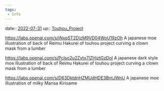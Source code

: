 ```yaml
---
tags:
 - Info
---
```


date:: [2022-07-31](Daily_Note/2022-07-31.md)
up:: [Touhou_Project](../Bar/Novel/Touhou_Project/Touhou_Project.md)

https://labs.openai.com/s/jNxqST2DjzM9VD04WoU19zOh
A japanese moe illustration of back of Reimu Hakurei of touhou project curving a clown mask from a lumber

https://labs.openai.com/s/Pclso2u2Zvtx7IZHjztGzDol
A japanese dark style moe illustration of back of Reimu Hakurei of touhou project curving a clown mask from a lumber

https://labs.openai.com/s/D63DktdnHZMUdHDE3BntJWnU
A japanese moe illustration of milky Marisa Kirisame